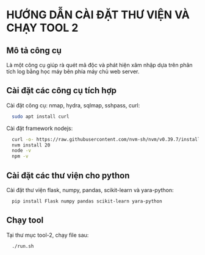 
# HƯỚNG DẪN CÀI ĐẶT THƯ VIỆN VÀ CHẠY TOOL 2

## Mô tả công cụ
Là một công cụ giúp rà quét mã độc và phát hiện xâm nhập dựa trên phân tích log bằng học máy bên phía máy chủ web server.

## Cài đặt các công cụ tích hợp

Cài đặt công cụ: nmap, hydra, sqlmap, sshpass, curl:

```bash
  sudo apt install curl
```

Cài đặt framework nodejs:

```bash
  curl -o- https://raw.githubusercontent.com/nvm-sh/nvm/v0.39.7/install.sh | bash
  nvm install 20
  node -v
  npm -v
```

## Cài đặt các thư viện cho python

Cài đặt thư viện flask, numpy, pandas, scikit-learn và yara-python:

```bash
  pip install Flask numpy pandas scikit-learn yara-python
```

## Chạy tool

Tại thư mục tool-2, chạy file sau:

```bash
  ./run.sh
```
